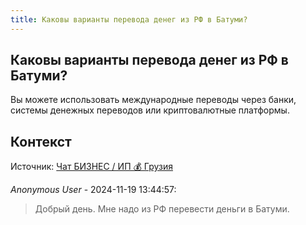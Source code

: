 ```yaml
---
title: Каковы варианты перевода денег из РФ в Батуми?
---
```


## Каковы варианты перевода денег из РФ в Батуми?

Вы можете использовать международные переводы через банки, системы денежных переводов или криптовалютные платформы.

## Контекст

Источник: [Чат БИЗНЕС / ИП 💰 Грузия](https://t.me/ip_ge)

_Anonymous User_ - 2024-11-19 13:44:57:

> Добрый день. Мне надо из РФ перевести деньги в Батуми.
